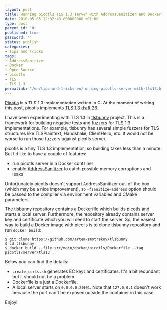 ```yaml
---
layout: post
title: Running picotls TLS 1.3 server with AddressSanitizer and Docker
date: 2018-05-05 12:32:43.000000000 +01:00
type: post
parent_id: '0'
published: true
password: ''
status: publish
categories:
- Tips and Tricks
tags:
- AddressSanitizer
- Docker
- Open Source
- picotls
- TLS
- TLS 1.3
permalink: "/en/tips-and-tricks-en/running-picotls-server-with-tls13.html"
---
```

[Picotls](https://github.com/h2o/picotls) is a TLS 1.3 implementation written in C. At the moment of writing this post, picotls implements [TLS 1.3 draft 26](https://tools.ietf.org/html/draft-ietf-tls-tls13-26).

I have been experimenting with TLS 1.3 in [tlsbunny](https://github.com/artem-smotrakov/tlsbunny) project. This is a framework for building negative tests and fuzzers for TLS 1.3 implementations. For example, tlsbunny has several simple fuzzers for TLS structures like TLSPlaintext, Handshake, ClientHello, etc. It would not be worse to run those fuzzers against picotls server.

picotls is a tiny TLS 1.3 implementation, so building takes less than a minute. But I'd like to have a couple of features:

- run picotls server in a Docker container
- enable [AddressSanitizer](https://github.com/google/sanitizers/wiki/AddressSanitizer) to catch possible memory corruptions and leaks

Unfortunately picotls doesn't support AddressSanitizer out-of-the box (which may be a nice improvement), so `-fsanitize=address` option should be passed to the compiler via environment variables and CMake parameters.

The tlsbunny repository contains a Dockerfile which builds picotls and starts a local server. Furthermore, the repository already contains server key and certificate which you will need to start the server. So, the easiest way to build a Docker image with picotls is to clone tlsbunny repository and run `docker build`:

```
$ git clone https://github.com/artem-smotrakov/tlsbunny
$ cd tlsbunny
$ docker build --file src/main/docker/picotls/Dockerfile --tag picotls/server/tls13 .
```

Below you can find the details:

- `create_certs.sh`&nbsp;generates EC keys and certificates. It's a bit redundant but it should not be a problem.
- Dockerfile is a just a Dockerfile.
- A local server starts on `0.0.0.0:20101`. Note that `127.0.0.1`&nbsp;doesn't work because the port can't be exposed outside the container in this case.

<script src="https://gist.github.com/artem-smotrakov/9b65e69b05c8acbd1a8ef2799b39c588.js"></script>

Enjoy!


